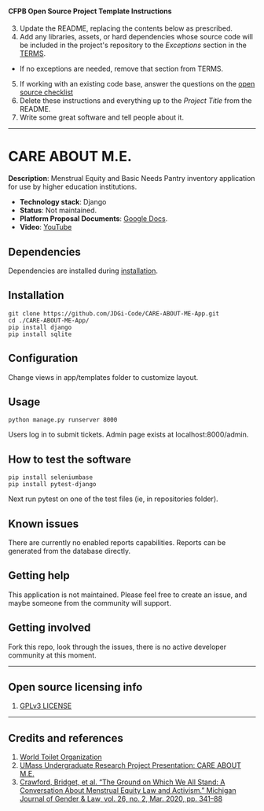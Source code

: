 #### CFPB Open Source Project Template Instructions

3. Update the README, replacing the contents below as prescribed.
4. Add any libraries, assets, or hard dependencies whose source code will be included
   in the project's repository to the _Exceptions_ section in the [TERMS](TERMS.md).
  - If no exceptions are needed, remove that section from TERMS.
5. If working with an existing code base, answer the questions on the [open source checklist](opensource-checklist.md)
6. Delete these instructions and everything up to the _Project Title_ from the README.
7. Write some great software and tell people about it.


----

# CARE ABOUT M.E. 

**Description**:  Menstrual Equity and Basic Needs Pantry inventory application for use by higher education institutions.

  - **Technology stack**: Django
  - **Status**:  Not maintained. 
  - **Platform Proposal Documents**: [Google Docs](https://drive.google.com/drive/folders/1JmWr6jCjmkuTKWWYdKnzseHvxjTa0v-e?usp=sharing). 
  - **Video**: [YouTube](https://youtu.be/Q2b08zN9JE4)

## Dependencies

Dependencies are installed during [installation](#installation). 

## Installation

```
git clone https://github.com/JDGi-Code/CARE-ABOUT-ME-App.git
cd ./CARE-ABOUT-ME-App/
pip install django
pip install sqlite
```

## Configuration

Change views in app/templates folder to customize layout.

## Usage

```
python manage.py runserver 8000
```
Users log in to submit tickets. 
Admin page exists at localhost:8000/admin.

## How to test the software

```
pip install seleniumbase
pip install pytest-django
```
Next run pytest on one of the test files (ie, in repositories folder).

## Known issues

There are currently no enabled reports capabilities. Reports can be generated from the database directly.

## Getting help

This application is not maintained. Please feel free to create an issue, and maybe someone from the community will support.

## Getting involved

Fork this repo, look through the issues, there is no active developer community at this moment.

----

## Open source licensing info
1. [GPLv3 LICENSE](LICENSE)

----

## Credits and references

1. [World Toilet Organization](https://www.worldtoilet.org/)
2. [UMass Undergraduate Research Project Presentation: CARE ABOUT M.E.](https://youtu.be/Q2b08zN9JE4)
3. [Crawford, Bridget, et al. “The Ground on Which We All Stand: A Conversation About Menstrual Equity Law and Activism.” Michigan Journal of Gender & Law, vol. 26, no. 2, Mar. 2020, pp. 341–88](https://doi.org/10.36641/mjgl.26.2.ground) 
